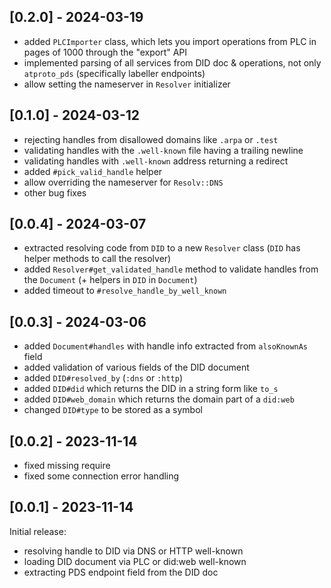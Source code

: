 ## [0.2.0] - 2024-03-19

- added `PLCImporter` class, which lets you import operations from PLC in pages of 1000 through the "export" API
- implemented parsing of all services from DID doc & operations, not only `atproto_pds` (specifically labeller endpoints)
- allow setting the nameserver in `Resolver` initializer

## [0.1.0] - 2024-03-12

- rejecting handles from disallowed domains like `.arpa` or `.test`
- validating handles with the `.well-known` file having a trailing newline
- validating handles with `.well-known` address returning a redirect
- added `#pick_valid_handle` helper
- allow overriding the nameserver for `Resolv::DNS`
- other bug fixes

## [0.0.4] - 2024-03-07

- extracted resolving code from `DID` to a new `Resolver` class (`DID` has helper methods to call the resolver)
- added `Resolver#get_validated_handle` method to validate handles from the `Document` (+ helpers in `DID` in `Document`)
- added timeout to `#resolve_handle_by_well_known`

## [0.0.3] - 2024-03-06

- added `Document#handles` with handle info extracted from `alsoKnownAs` field
- added validation of various fields of the DID document
- added `DID#resolved_by` (`:dns` or `:http`)
- added `DID#did` which returns the DID in a string form like `to_s`
- added `DID#web_domain` which returns the domain part of a `did:web`
- changed `DID#type` to be stored as a symbol

## [0.0.2] - 2023-11-14

- fixed missing require
- fixed some connection error handling

## [0.0.1] - 2023-11-14

Initial release:

- resolving handle to DID via DNS or HTTP well-known
- loading DID document via PLC or did:web well-known
- extracting PDS endpoint field from the DID doc
